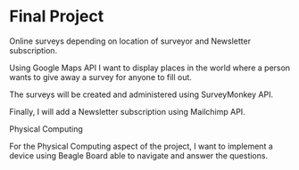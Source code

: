 Final Project
=======

Online surveys depending on location of surveyor and Newsletter subscription.

Using Google Maps API I want to display places in the world where a person wants to give away a survey for anyone to fill out.

The surveys will be created and administered using SurveyMonkey API.

Finally, I will add a Newsletter subscription using Mailchimp API.

Physical Computing

For the Physical Computing aspect of the project, I want to implement a device using Beagle Board able to navigate and answer the questions.
